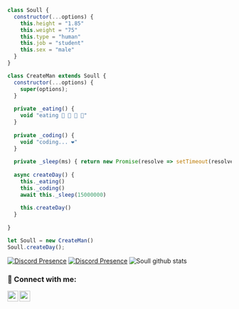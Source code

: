 ```js
class Soull {
  constructor(...options) {
    this.height = "1.85"
    this.weight = "75"
    this.type = "human"
    this.job = "student"
    this.sex = "male"
  }
}

class CreateMan extends Soull {
  constructor(...options) {
    super(options);
  }
  
  private _eating() {
    void "eating 🍔 🍟 🍗 🥤"
  }
  
  private _coding() {
    void "coding... ❤️"
  }
  
  private _sleep(ms) { return new Promise(resolve => setTimeout(resolve, ms)) }
  
  async createDay() {
    this._eating()
    this._coding()
    await this._sleep(15000000)
    
    this.createDay()
  }
  
}

let Soull = new CreateMan()
Soull.createDay();
```
[![Discord Presence](https://lanyard-profile-readme.vercel.app/api/886611712369893426?hideDiscrim=true)](https://discord.com/users/886611712369893426)
[![Discord Presence](https://lanyard-profile-readme.vercel.app/api/903669653933539358?hideDiscrim=true)](https://discord.com/users/903669653933539358)
![Soull github stats](https://github-readme-stats.vercel.app/api?username=Soullshu&show_icons=true&theme=tokyonight)                         


### 📩 Connect with me:

[<img align="left" height="24" width="24" src="https://cdn.jsdelivr.net/npm/simple-icons@v4/icons/instagram.svg" />][instagram]
[<img align="left" height="24" width="24" src="https://cdn.jsdelivr.net/npm/simple-icons@v4/icons/discord.svg" />][discord]
<br />


[instagram]: https://www.instagram.com/soull.xyz/
[discord]:https://discord.com/users/886611712369893426
<br />
